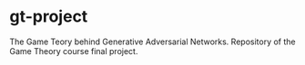 # gt-project
The Game Teory behind Generative Adversarial Networks.
Repository of the Game Theory course final project.
